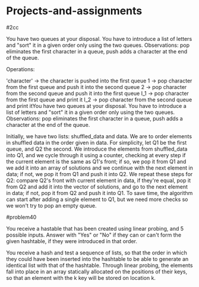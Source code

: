# Projects-and-assignments

#2cc

You have two queues at your disposal. You have to introduce a list of letters and "sort" it in a given order only using the two queues.
Observations: pop eliminates the first character in a queue, push adds a character at the end of the queue.

Operations:

'character' -> the character is pushed into the first queue
1 -> pop character from the first queue and push it into the second queue
2 -> pop character from the second queue and push it into the first queue
I_1 -> pop character from the first queue and print it
I_2 -> pop character from the second queue and print itYou have two queues at your disposal. You have to introduce a list of letters
and "sort" it in a given order only using the two queues.
Observations: pop eliminates the first character in a queue, push adds a character at the end of the queue.

Initially, we have two lists: shuffled_data and data. We are to order elements in shuffled data in the order given in data. 
For simplicity, let Q1 be the first queue, and Q2 the second. 
We introduce the elements from shuffled_data into Q1, and we cycle through it using a counter, checking at every step if the current 
element is the same as Q1's front; if so, we pop it from Q1 and we add it into an array of solutions and we continue with the next element 
in data; if not, we pop it from Q1 and push it into Q2. 
We repeat these steps for Q2: compare Q2's front with current element in data, if they're equal, pop it from Q2 and add it into the vector 
of solutions, and go to the next element in data; if not, pop it from Q2 and push it into Q1. 
To save time, the algorithm can start after adding a single element to Q1, but we need more checks so we won't try to pop an empty queue.

#problem40

You receive a hastable that has been created using linear probing, and 5 possible inputs. Answer with "Yes" or "No" if they can or can't form the given hashtable, if they were introduced in that order.


You receive a hash and test a sequence of lists, so that the order in which they could have been inserted into the hashtable to be able to generate an identical list with that of the hashtable. Through linear probing, the elements fall into place in an array statically allocated on the positions of their keys, so that an element with the k key will be stored on location k.
